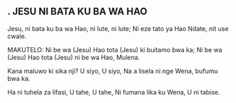 ## . JESU NI BATA KU BA WA HAO

Jesu, ni bata ku ba wa Hao, ni lute, ni lute;
Ni eze tato ya Hao Ndate, nit use cwale.

MAKUTELO:
Ni be wa (Jesu) Hao tota (Jesu) ki buitamo bwa ka;
Ni be wa (Jesu) Hao tota (Jesu) ni be wa Hao, Mulena.


Kana maluwo ki sika nji? U siyo, U siyo,
Na a lisela ni nge Wena, bufumu bwa ka.


Ha ni tuhela za lifasi, U tahe, U tahe,
Ni fumana lika ku Wena, U ni tabise.


